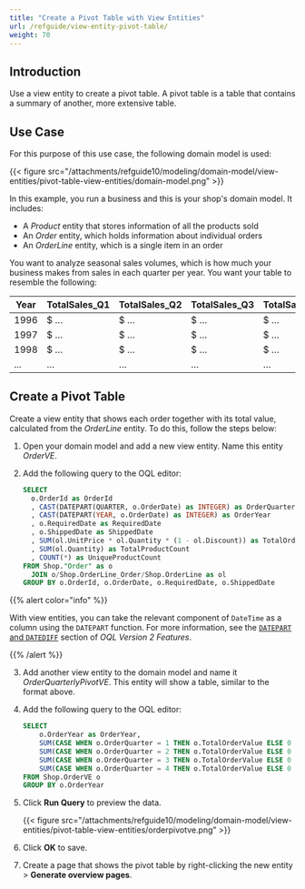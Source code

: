 ```yaml
---
title: "Create a Pivot Table with View Entities"
url: /refguide/view-entity-pivot-table/
weight: 70
---
```


## Introduction

Use a view entity to create a pivot table. A pivot table is a table that contains a summary of another, more extensive table.

## Use Case

For this purpose of this use case, the following domain model is used:

{{< figure src="/attachments/refguide10/modeling/domain-model/view-entities/pivot-table-view-entities/domain-model.png" >}}

In this example, you run a business and this is your shop's domain model. It includes:

* A *Product* entity that stores information of all the products sold
* An *Order* entity, which holds information about individual orders
* An *OrderLine* entity, which is a single item in an order

You want to analyze seasonal sales volumes, which is how much your business makes from sales in each quarter per year. You want your table to resemble the following:

| Year | TotalSales_Q1 | TotalSales_Q2 | TotalSales_Q3 | TotalSales_Q4| 
|------|---------------|---------------|---------------|---------------|
| 1996 | $ …           | $ …           |  $ …          |  $ …          |   
| 1997 | $ …           | $ …           |  $ …          |  $ …          | 
| 1998 | $ …           | $ …           |  $ …          |  $ …          | 
| ...  | …             | …             |  …            |  …            |

## Create a Pivot Table

Create a view entity that shows each order together with its total value, calculated from the *OrderLine* entity. To do this, follow the steps below:

1. Open your domain model and add a new view entity. Name this entity *OrderVE*.
2. Add the following query to the OQL editor:

    ```sql
    SELECT
      o.OrderId as OrderId
      , CAST(DATEPART(QUARTER, o.OrderDate) as INTEGER) as OrderQuarter
      , CAST(DATEPART(YEAR, o.OrderDate) as INTEGER) as OrderYear
      , o.RequiredDate as RequiredDate
      , o.ShippedDate as ShippedDate
      , SUM(ol.UnitPrice * ol.Quantity * (1 - ol.Discount)) as TotalOrderValue
      , SUM(ol.Quantity) as TotalProductCount
      , COUNT(*) as UniqueProductCount
    FROM Shop."Order" as o
      JOIN o/Shop.OrderLine_Order/Shop.OrderLine as ol
    GROUP BY o.OrderId, o.OrderDate, o.RequiredDate, o.ShippedDate
    ```

{{% alert color="info" %}}

With view entities, you can take the relevant component of `DateTime` as a column using the `DATEPART` function. For more information, see the [`DATEPART` and `DATEDIFF`](/refguide/oql-v2/#date-validations) section of *OQL Version 2 Features*.

{{% /alert %}}

3. Add another view entity to the domain model and name it *OrderQuarterlyPivotVE*. This entity will show a table, similar to the format above.
4. Add the following query to the OQL editor:

    ```sql
    SELECT
        o.OrderYear as OrderYear,
        SUM(CASE WHEN o.OrderQuarter = 1 THEN o.TotalOrderValue ELSE 0 END) as TotalSales_Q1,
        SUM(CASE WHEN o.OrderQuarter = 2 THEN o.TotalOrderValue ELSE 0 END) as TotalSales_Q2,
        SUM(CASE WHEN o.OrderQuarter = 3 THEN o.TotalOrderValue ELSE 0 END) as TotalSales_Q3,
        SUM(CASE WHEN o.OrderQuarter = 4 THEN o.TotalOrderValue ELSE 0 END) as TotalSales_Q4
    FROM Shop.OrderVE o
    GROUP BY o.OrderYear
    ```

5. Click **Run Query** to preview the data.

    {{< figure src="/attachments/refguide10/modeling/domain-model/view-entities/pivot-table-view-entities/orderpivotve.png" >}}

6. Click **OK** to save. 
7. Create a page that shows the pivot table by right-clicking the new entity > **Generate overview pages**.
